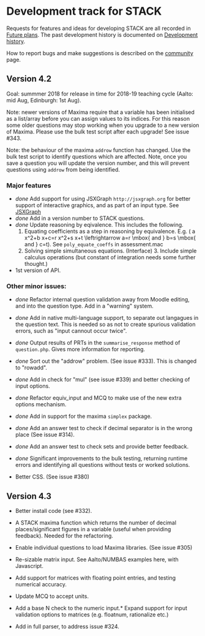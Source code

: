 # Development track for STACK

Requests for features and ideas for developing STACK are all recorded in [Future plans](Future_plans.md). The
past development history is documented on [Development history](Development_history.md).

How to report bugs and make suggestions is described on the [community](../About/Community.md) page.

## Version 4.2

Goal: summmer 2018 for release in time for 2018-19 teaching cycle (Aalto: mid Aug, Edinburgh: 1st Aug).

Note: newer versions of Maxima require that a variable has been initialised as a list/array before you can assign values to its indices.  For this reason some older questions may stop working when you upgrade to a new version of Maxima.  Please use the bulk test script after each upgrade!  See issue #343.

Note: the behaviour of the maxima `addrow` function has changed.  Use the bulk test script to identify questions which are affected. Note, once you save a question you will update the version number, and this will prevent questions using `addrow` from being identified.

### Major features

* _done_ Add support for using JSXGraph  `http://jsxgraph.org` for better support of interactive graphics, and as part of an input type.  See [JSXGraph](../Authoring/JSXGraph.md)
* _done_ Add in a version number to STACK questions.
* _done_ Update reasoning by eqivalence.  This includes the following.
  1. Equating coefficients as a step in reasoning by equivalence. E.g. \( a x^2+b x+c=r x^2+s x+t \leftrightarrow a=r \mbox{ and } b=s \mbox{ and } c=t\). See `poly_equate_coeffs` in assessment.mac
  2. Solving simple simultaneous equations.  (Interface)
		3. Include simple calculus operations (but constant of integration needs some further thought.)
* 1st version of API.

### Other minor issues:

* _done_ Refactor internal question validation away from Moodle editing, and into the question type.  Add in a "warning" system.
* _done_ Add in native multi-language support, to separate out langagues in the question text.  This is needed so as not to create spurious validation errors, such as "input cannout occur twice".
* _done_ Output results of PRTs in the `summarise_response` method of `question.php`.  Gives more information for reporting.
* _done_ Sort out the "addrow" problem. (See issue #333).  This is changed to "rowadd".
* _done_ Add in check for "mul" (see issue #339) and better checking of input options.
* _done_ Refactor equiv_input and MCQ to make use of the new extra options mechanism.
* _done_ Add in support for the maxima `simplex` package.
* _done_ Add an answer test to check if decimal separator is in the wrong place (See issue #314).
* _done_ Add an answer test to check sets and provide better feedback.
* _done_ Significant improvements to the bulk testing, returning runtime errors and identifying all questions without tests or worked solutions.

* Better CSS.  (See issue #380)

## Version 4.3

* Better install code (see #332).

* A STACK maxima function which returns the number of decimal places/significant figures in a variable (useful when providing feedback).  Needed for the refactoring.
* Enable individual questions to load Maxima libraries.  (See issue #305)
* Re-sizable matrix input.  See Aalto/NUMBAS examples here, with Javascript.
* Add support for matrices with floating point entries, and testing numerical accuracy.
* Update MCQ to accept units.
* Add a base N check to the numeric input.* Expand support for input validation options to matrices (e.g. floatnum, rationalize etc.)
* Add in full parser, to address issue #324.
